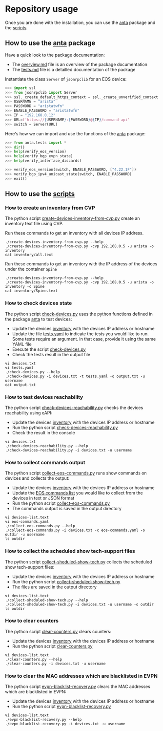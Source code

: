 # Repository usage

Once you are done with the installation, you can use the [anta](anta) package and the [scripts](scripts).


## How to use the [anta](anta) package

Have a quick look to the package documentation:

- The [overview.md](documentation/overview.md) file is an overview of the package documentation
- The [tests.md](tests.md) file is a detailled documentation of the package

Instantiate the class `Server` of `jsonrpclib` for an EOS device:

```python
>>> import ssl
>>> from jsonrpclib import Server
>>> ssl._create_default_https_context = ssl._create_unverified_context
>>> USERNAME = "arista"
>>> PASSWORD = "aristatwfn"
>>> ENABLE_PASSWORD = "aristatwfn"
>>> IP = "192.168.0.12"
>>> URL=f'https://{USERNAME}:{PASSWORD}@{IP}/command-api'
>>> switch = Server(URL)
```

Here's how we can import and use the functions of the [anta](anta) package:

```python
>>> from anta.tests import *
>>> dir()
>>> help(verify_eos_version)
>>> help(verify_bgp_evpn_state)
>>> help(verify_interface_discards)
```

```python
>>> verify_eos_version(switch, ENABLE_PASSWORD, ["4.22.1F"])
>>> verify_bgp_ipv4_unicast_state(switch, ENABLE_PASSWORD)
>>> exit()
```

## How to use the [scripts](scripts)

### How to create an inventory from CVP

The python script [create-devices-inventory-from-cvp.py](scripts/create-devices-inventory-from-cvp.py) create an inventory text file using CVP.

Run these commands to get an inventory with all devices IP address.

```shell
./create-devices-inventory-from-cvp.py --help
./create-devices-inventory-from-cvp.py -cvp 192.168.0.5 -u arista -o inventory
cat inventory/all.text
```

Run these commands to get an inventory with the IP address of the devices under the container `Spine`

```shell
./create-devices-inventory-from-cvp.py --help
./create-devices-inventory-from-cvp.py -cvp 192.168.0.5 -u arista -o inventory -c Spine
cat inventory/Spine.text
```

### How to check devices state

The python script [check-devices.py](scripts/check-devices.py) uses the python functions defined in the package [anta](anta) to test devices:

- Update the devices [inventory](examples/devices.txt) with the devices IP address or hostname
- Update the file [tests.yaml](examples/tests.yaml) to indicate the tests you would like to run. Some tests require an argument. In that case, provide it using the same YAML file
- Execute the script [check-devices.py](scripts/check-devices.py)
- Check the tests result in the output file

```shell
vi devices.txt
vi tests.yaml
./check-devices.py --help
./check-devices.py -i devices.txt -t tests.yaml -o output.txt -u username
cat output.txt
```

### How to test devices reachability

The python script [check-devices-reachability.py](scripts/check-devices-reachability.py) checks the devices reachability using eAPI:

- Update the devices [inventory](examples/devices.txt) with the devices IP address or hostname
- Run the python script [check-devices-reachability.py](scripts/check-devices-reachability.py)
- Check the result in the console

```shell
vi devices.txt
./check-devices-reachability.py --help
./check-devices-reachability.py -i devices.txt -u username
```

### How to collect commands output

The python script [collect-eos-commands.py](scripts/collect-eos-commands.py) runs show commands on devices and collects the output:

- Update the devices [inventory](examples/devices.txt) with the devices IP address or hostname
- Update the [EOS commands list](examples/eos-commands.yaml) you would like to collect from the devices in text or JSON format
- Run the python script [collect-eos-commands.py](scripts/collect-eos-commands.py)
- The commands output is saved in the output directory

```shell
vi devices-list.text
vi eos-commands.yaml
./collect-eos-commands.py --help
./collect-eos-commands.py -i devices.txt -c eos-commands.yaml -o outdir -u username
ls outdir
```

### How to collect the scheduled show tech-support files

The python script [collect-sheduled-show-tech.py](scripts/collect-sheduled-show-tech.py) collects the scheduled show tech-support files:

- Update the devices [inventory](examples/devices.txt) with the devices IP address or hostname
- Run the python script [collect-sheduled-show-tech.py](scripts/collect-sheduled-show-tech.py)
- The files are saved in the output directory

```shell
vi devices-list.text
./collect-sheduled-show-tech.py --help
./collect-sheduled-show-tech.py -i devices.txt -u username -o outdir
ls outdir
```

### How to clear counters

The python script [clear-counters.py](scripts/clear-counters.py) clears counters:

- Update the devices [inventory](examples/devices.txt) with the devices IP address or hostname
- Run the python script [clear-counters.py](scripts/clear-counters.py)

```shell
vi devices-list.text
./clear-counters.py --help
./clear-counters.py -i devices.txt -u username
```

### How to clear the MAC addresses which are blacklisted in EVPN

The python script [evpn-blacklist-recovery.py](scripts/evpn-blacklist-recovery.py) clears the MAC addresses which are blacklisted in EVPN:

- Update the devices [inventory](examples/devices.txt) with the devices IP address or hostname
- Run the python script [evpn-blacklist-recovery.py](scripts/evpn-blacklist-recovery.py)

```shell
vi devices-list.text
./evpn-blacklist-recovery.py --help
./evpn-blacklist-recovery.py -i devices.txt -u username
```